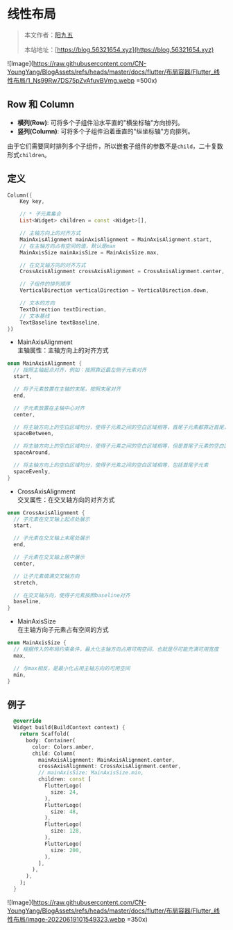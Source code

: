 # 线性布局

> 本文作者：[阳九五](https://github.com/CN-YoungYang)
>
> 本站地址：[https://blog.56321654.xyz](https://blog.56321654.xyz)

![Image](https://raw.githubusercontent.com/CN-YoungYang/BlogAssets/refs/heads/master/docs/flutter/布局容器/Flutter_线性布局/1_Ns99Rw7DS75pZvAfuvBVmg.webp =500x)


## Row 和 Column
- **横列(Row)**: 可将多个子组件沿水平直的"横坐标轴"方向排列。
- **竖列(Column)**: 可将多个子组件沿着垂直的"纵坐标轴"方向排列。

由于它们需要同时排列多个子组件，所以嵌套子组件的参数不是`child`，二十复数形式`children`。

## 定义
```dart
Column({
    Key key,

    // * 子元素集合
    List<Widget> children = const <Widget>[],

    // 主轴方向上的对齐方式
    MainAxisAlignment mainAxisAlignment = MainAxisAlignment.start,
    // 在主轴方向占有空间的值，默认是max
    MainAxisSize mainAxisSize = MainAxisSize.max,

    // 在交叉轴方向的对齐方式
    CrossAxisAlignment crossAxisAlignment = CrossAxisAlignment.center,

    // 子组件的排列顺序
    VerticalDirection verticalDirection = VerticalDirection.down,

    // 文本的方向
    TextDirection textDirection,
    // 文本基线
    TextBaseline textBaseline,
})
```

- MainAxisAlignment  
主轴属性：主轴方向上的对齐方式
```dart
enum MainAxisAlignment {
  // 按照主轴起点对齐，例如：按照靠近最左侧子元素对齐
  start,

  // 将子元素放置在主轴的末尾，按照末尾对齐
  end,

  // 子元素放置在主轴中心对齐
  center,

  // 将主轴方向上的空白区域均分，使得子元素之间的空白区域相等，首尾子元素都靠近首尾，没有间隙。有点类似于两端对齐
  spaceBetween,

  // 将主轴方向上的空白区域均分，使得子元素之间的空白区域相等，但是首尾子元素的空白区域为1/2
  spaceAround,

  // 将主轴方向上的空白区域均分，使得子元素之间的空白区域相等，包括首尾子元素
  spaceEvenly,
}
```

- CrossAxisAlignment  
交叉属性：在交叉轴方向的对齐方式
```dart
enum CrossAxisAlignment {
  // 子元素在交叉轴上起点处展示
  start,

  // 子元素在交叉轴上末尾处展示
  end,

  // 子元素在交叉轴上居中展示
  center,

  // 让子元素填满交叉轴方向
  stretch,

  // 在交叉轴方向，使得子元素按照baseline对齐
  baseline,
}
```

- MainAxisSize  
在主轴方向子元素占有空间的方式
```dart
enum MainAxisSize {
  // 根据传入的布局约束条件，最大化主轴方向占用可用空间，也就是尽可能充满可用宽度
  max,

  // 与max相反，是最小化占用主轴方向的可用空间
  min,
}
```

## 例子
```dart
  @override
  Widget build(BuildContext context) {
    return Scaffold(
      body: Container(
        color: Colors.amber,
        child: Column(
          mainAxisAlignment: MainAxisAlignment.center,
          crossAxisAlignment: CrossAxisAlignment.center,
          // mainAxisSize: MainAxisSize.min,
          children: const [
            FlutterLogo(
              size: 24,
            ),
            FlutterLogo(
              size: 48,
            ),
            FlutterLogo(
              size: 128,
            ),
            FlutterLogo(
              size: 200,
            ),
          ],
        ),
      ),
    );
  }
```

![Image](https://raw.githubusercontent.com/CN-YoungYang/BlogAssets/refs/heads/master/docs/flutter/布局容器/Flutter_线性布局/image-20220619101549323.webp =350x)